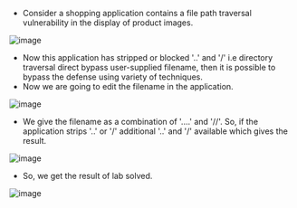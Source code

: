- Consider a shopping application contains a file path traversal vulnerability in the display of product images. 

![image](https://github.com/Akhilkj123/Portswigger/assets/65653010/eec67952-094c-46d2-9b4b-a33720487976)

- Now this application has stripped or blocked '..' and '/'  i.e directory traversal direct bypass user-supplied filename, then it is possible to bypass the defense using  variety of techniques. 
- Now we are going to edit the filename in the application.

![image](https://github.com/Akhilkj123/Portswigger/assets/65653010/46435143-5ae7-43e3-9062-2e575885b72a)

- We give the filename as a combination of '....' and '//'. So, if the application strips '..' or '/' additional '..' and '/' available which gives the result.

![image](https://github.com/Akhilkj123/Portswigger/assets/65653010/3ff0c72a-bcf0-4034-bd03-01f55bb6e8df)

- So, we get the result of lab solved.

![image](https://github.com/Akhilkj123/Portswigger/assets/65653010/c571653b-35f9-4194-83d4-32081c3517c4)
